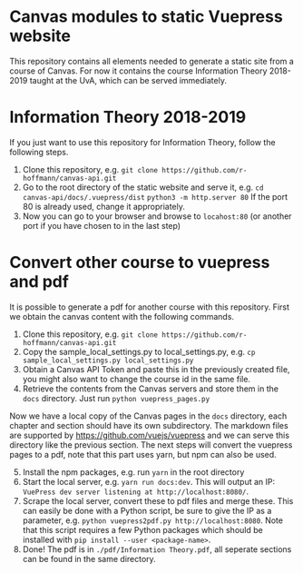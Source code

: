 # Canvas modules to static Vuepress website
This repository contains all elements needed to generate a static site from a course of Canvas. For now it contains the course Information Theory 2018-2019 taught at the UvA, which can be served immediately.

# Information Theory 2018-2019
If you just want to use this repository for Information Theory, follow the following steps.
1. Clone this repository, e.g. 
`git clone https://github.com/r-hoffmann/canvas-api.git`
2. Go to the root directory of the static website and serve it, e.g. 
`cd canvas-api/docs/.vuepress/dist`
`python3 -m http.server 80`
If the port 80 is already used, change it appropriately. 
3. Now you can go to your browser and browse to `locahost:80` (or another port if you have chosen to in the last step)

# Convert other course to vuepress and pdf
It is possible to generate a pdf for another course with this repository. First we obtain the canvas content with the following commands.
1. Clone this repository, e.g. 
`git clone https://github.com/r-hoffmann/canvas-api.git`
2. Copy the sample_local_settings.py to local_settings.py, e.g. 
`cp sample_local_settings.py local_settings.py`
3. Obtain a Canvas API Token and paste this in the previously created file, you might also want to change the course id in the same file.
4. Retrieve the contents from the Canvas servers and store them in the `docs` directory. Just run `python vuepress_pages.py`

Now we have a local copy of the Canvas pages in the `docs` directory, each chapter and section should have its own subdirectory. The markdown files are supported by https://github.com/vuejs/vuepress and we can serve this directory like the previous section. The next steps will convert the vuepress pages to a pdf, note that this part uses yarn, but npm can also be used.

5. Install the npm packages, e.g. run `yarn` in the root directory
6. Start the local server, e.g. `yarn run docs:dev`. This will output an IP: `VuePress dev server listening at http://localhost:8080/`.
7. Scrape the local server, convert these to pdf files and merge these. This can easily be done with a Python script, be sure to give the IP as a parameter, e.g. `python vuepress2pdf.py http://localhost:8080`. Note that this script requires a few Python packages which should be installed with `pip install --user <package-name>`.
8. Done! The pdf is in `./pdf/Information Theory.pdf`, all seperate sections can be found in the same directory.
